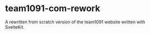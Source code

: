 # team1091-com-rework
A rewritten from scratch version of the team1091 website written with SvelteKit.
